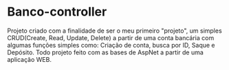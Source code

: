 # Banco-controller
Projeto criado com a finalidade de ser o meu primeiro "projeto", um simples CRUD(Create, Read, Update, Delete) a partir de uma conta bancária com algumas funções simples como: Criação de conta, busca por ID, Saque e Depósito.
Todo projeto feito com as bases de AspNet a partir de uma aplicação WEB.

